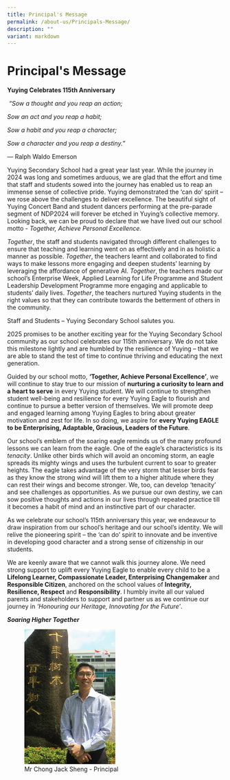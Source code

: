 ```yaml
---
title: Principal's Message
permalink: /about-us/Principals-Message/
description: ""
variant: markdown
---
```

Principal's Message
===================
        

**Yuying Celebrates 115th Anniversary**

&nbsp;_“Sow a thought and you reap an action;_

_Sow an act and you reap a habit;_

_Sow a habit and you reap a character;_

_Sow a character and you reap a destiny.”_

―&nbsp;Ralph Waldo Emerson

Yuying Secondary School had a great year last year. While the journey in 2024 was long and sometimes arduous, we are glad that the effort and time that staff and students sowed into the journey has enabled us to reap an immense sense of collective pride. Yuying demonstrated the ‘can do’ spirit – we rose above the challenges to deliver excellence. The beautiful sight of Yuying Concert Band and student dancers performing at the pre-parade segment of NDP2024 will forever be etched in Yuying’s collective memory. Looking back, we can be proud to declare that we have lived out our school motto - _Together, Achieve Personal Excellence._

_Together_, the staff and students navigated through different challenges to ensure that teaching and learning went on as effectively and in as holistic a manner as possible. _Together_, the teachers learnt and collaborated to find ways to make lessons more engaging and deepen students’ learning by leveraging the affordance of generative AI. _Together_, the teachers made our school’s Enterprise Week, Applied Learning for Life Programme and Student Leadership Development Programme more engaging and applicable to students’ daily lives. _Together_, the teachers nurtured Yuying students in the right values so that they can contribute towards the betterment of others in the community.

Staff and Students – Yuying Secondary School salutes you.

2025 promises to be another exciting year for the Yuying Secondary School community as our school celebrates our 115th anniversary. We do not take this milestone lightly and are humbled by the resilience of Yuying – that we are able to stand the test of time to continue thriving and educating the next generation.

Guided by our school motto, **‘Together, Achieve Personal Excellence’**, we will continue to stay true to our mission of **nurturing a curiosity to learn and a heart to serve** in every Yuying student. We will continue to strengthen student well-being and resilience for every Yuying Eagle to flourish and continue to pursue a better version of themselves. We will promote deep and engaged learning among Yuying Eagles to bring about greater motivation and zest for life. In so doing, we aspire for **every Yuying EAGLE to be Enterprising, Adaptable, Gracious, Leaders of the Future**.

Our school’s emblem of the soaring eagle reminds us of the many profound lessons we can learn from the eagle. One of the eagle’s characteristics is its _tenacity_. Unlike other birds which will avoid an oncoming storm, an eagle spreads its mighty wings and uses the turbulent current to soar to greater heights. The eagle takes advantage of the very storm that lesser birds fear as they know the strong wind will lift them to a higher altitude where they can rest their wings and become stronger. We, too, can develop ‘tenacity’ and see challenges as opportunities. As we pursue our own destiny, we can sow positive thoughts and actions in our lives through repeated practice till it becomes a habit of mind and an instinctive part of our character.

As we celebrate our school’s 115th anniversary this year, we endeavour to draw inspiration from our school’s heritage and our school’s identity. We will relive the pioneering spirit – the ‘can do’ spirit to innovate and be inventive in developing good character and a strong sense of citizenship in our students.

We are keenly aware that we cannot walk this journey alone. We need strong support to uplift every Yuying Eagle to enable every child to be a **Lifelong Learner, Compassionate Leader, Enterprising Changemaker** and **Responsible Citizen**, anchored on the school values of **Integrity, Resilience, Respect** and **Responsibility**. I humbly invite all our valued parents and stakeholders to support and partner us as we continue our journey in _‘Honouring our Heritage, Innovating for the Future’_.

***Soaring Higher Together***
<figure><img src="/images/Mr%20Chong%20JS.jpg" style="width:50%"><figcaption> Mr Chong Jack Sheng - 
Principal</figcaption></figure>